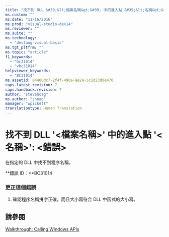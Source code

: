 ```yaml
---
title: "找不到 DLL &#39;&lt;檔案名稱&gt;&#39; 中的進入點 &#39;&lt;名稱&gt;&#39;: &lt;錯誤&gt; | Microsoft Docs"
ms.custom: ""
ms.date: "11/16/2016"
ms.prod: "visual-studio-dev14"
ms.reviewer: ""
ms.suite: ""
ms.technology: 
  - "devlang-visual-basic"
ms.tgt_pltfrm: ""
ms.topic: "article"
f1_keywords: 
  - "bc31014"
  - "vbc31014"
helpviewer_keywords: 
  - "BC31014"
ms.assetid: 84400dc7-2f4f-496a-ae24-5c1d23d0e470
caps.latest.revision: 7
caps.handback.revision: 7
author: "stevehoag"
ms.author: "shoag"
manager: "wpickett"
translationtype: Human Translation
---
```

# 找不到 DLL &#39;&lt;檔案名稱&gt;&#39; 中的進入點 &#39;&lt;名稱&gt;&#39;: &lt;錯誤&gt;
在指定的 DLL 中找不到程序名稱。  
  
 **錯誤 ID︰**BC31014  
  
### 更正這個錯誤  
  
1.  確認程序名稱拼字正確，而且大小寫符合 DLL 中函式的大小寫。  
  
## 請參閱  
 [Walkthrough: Calling Windows APIs](../../visual-basic/programming-guide/com-interop/walkthrough-calling-windows-apis.md)